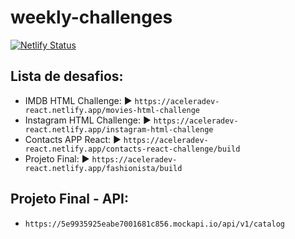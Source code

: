 # weekly-challenges
[![Netlify Status](https://api.netlify.com/api/v1/badges/3a784a06-fe00-420a-bcf1-8f6f44fe945c/deploy-status)](https://app.netlify.com/sites/aceleradev-react/deploys)

## Lista de desafios:

* IMDB HTML Challenge: ▶️ `https://aceleradev-react.netlify.app/movies-html-challenge`
* Instagram HTML Challenge: ▶️ `https://aceleradev-react.netlify.app/instagram-html-challenge`
* Contacts APP React: ▶️ `https://aceleradev-react.netlify.app/contacts-react-challenge/build`
* Projeto Final: ▶️ `https://aceleradev-react.netlify.app/fashionista/build`

## Projeto Final - API:

* `https://5e9935925eabe7001681c856.mockapi.io/api/v1/catalog`
